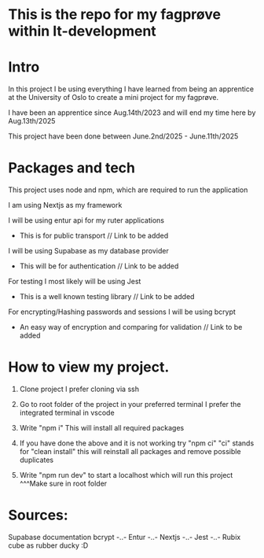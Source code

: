 # This is the repo for my fagprøve within It-development

# Intro

In this project I be using everything I have learned from being an apprentice at the University of Oslo to create a mini project for my fagprøve.

I have been an apprentice since Aug.14th/2023 and will end my time here by Aug.13th/2025

This project have been done between June.2nd/2025 - June.11th/2025

# Packages and tech

This project uses node and npm, which are required to run the application

I am using Nextjs as my framework

I will be using entur api for my ruter applications 
   * This is for public transport
   // Link to be added

I will be using Supabase as my database provider 
   * This will be for authentication
   // Link to be added

For testing I most likely will be using Jest 
   * This is a well known testing library
   // Link to be added

For encrypting/Hashing passwords and sessions I will be using bcrypt 
   * An easy way of encryption and comparing for validation
   // Link to be added

# How to view my project.

1. Clone project
   I prefer cloning via ssh

2. Go to root folder of the project in your preferred terminal
    I prefer the integrated terminal in vscode

3. Write "npm i"
   This will install all required packages

5. If you have done the above and it is not working try "npm ci"
   "ci" stands for "clean install" this will reinstall all packages and remove possible duplicates

6. Write "npm run dev" to start a localhost which will run this project
   ^^^Make sure in root folder

# Sources:

   Supabase documentation
   bcrypt -..-
   Entur -..-
   Nextjs -..-
   Jest -..-
   Rubix cube as rubber ducky :D
